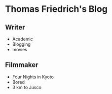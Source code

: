 # Thomas Friedrich's Blog

## Writer
* Academic
* Blogging
* movies

## Filmmaker

* Four Nights in Kyoto
* Bored
* 3 km to Jusco
